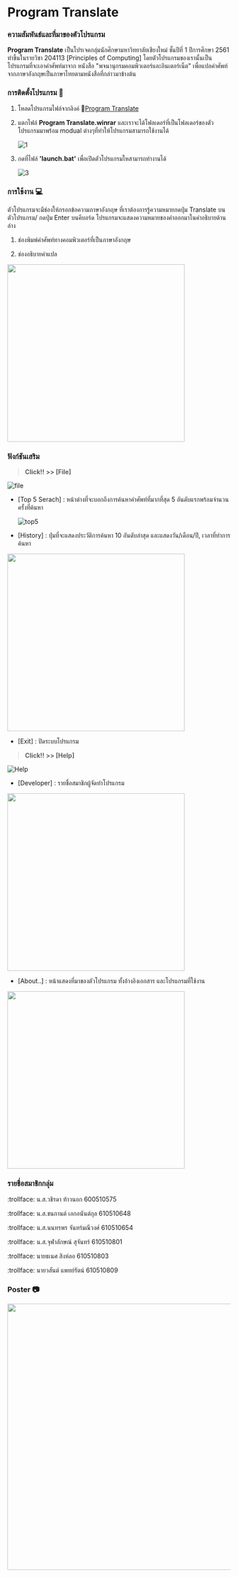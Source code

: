 # Program Translate




### ความสัมพันธ์และที่มาของตัวโปรแกรม
**Program Translate** เป็นโปรเจคกลุ่มนักศึกษามหาวิทยาลัยเชียงใหม่ ชั้นปีที่ 1 ปีการศึกษา 2561 ทำขึ้นในรายวิชา 204113 [Principles of Computing] โดยตัวโปรแกรมของเรานั้นเป็นโปรแกรมที่จะเอาคำศัพท์มาจาก หนังสือ "พจนานุกรมคอมพิวเตอร์และอินเตอร์เน็ต" เพื่อแปลคำศัพท์จากภาษาอังกฤษเป็นภาษาไทยตามหนังสือที่กล่าวมาข้างต้น

### การติดตั้งโปรแกรม :file_folder:
1. โหลดโปรแกรมไฟล์จากลิงค์ :link:[Program Translate](https://drive.google.com/file/d/1OiG_fLLs4WIyb1eVpexjgxlRPBmPcmqj/view?usp=sharing)
1. แตกไฟล์ **Program Translate.winrar** และเราจะได้โฟลเดอร์ที่เป็นโฟลเดอร์ของตัวโปรแกรมมาพร้อม modual ต่างๆที่ทำให้โปรแกรมสามารถใช้งานได้<p>
![1](https://user-images.githubusercontent.com/49282113/56789530-495a1180-682c-11e9-934b-046a22554980.png)<p>

1. กดที่ไฟล์ **'launch.bat'** เพื่อเปิดตัวโปรแกรมใหสามารถทำงานได้<p>
![3](https://user-images.githubusercontent.com/49282113/56789696-b372b680-682c-11e9-91af-43479965da93.png)


### การใช้งาน :computer:
ตัวโปรแกรมจะมีช่องให้กรอกข้อความภาษาอังกฤษ ที่เราต้องการรู้ความหมายกดปุ่ม Translate บนตัวโปรแกรม/ กดปุ่ม Enter บนคีบอร์ด โปรแกรมจะแสดงความหมายของคำออกมาในคำอธิบายด้านล่าง<p>
1. ช่องพิมพ์คำศัพท์ทางคอมพิวเตอร์ที่เป็นภาษาอังกฤษ<p>
1. ช่องอธิบายคำแปล<p>
<img src="https://user-images.githubusercontent.com/49282113/56789734-d3a27580-682c-11e9-8f09-e4790b78bbe9.png" width="400">

 


### ฟังก์ชันเสริม
> **Click!! >> [File]** 

![file](https://user-images.githubusercontent.com/49282113/56809034-1aa85f00-685d-11e9-80fa-9f74722c5759.png)

* [Top 5 Serach]  : หน้าต่างที่จะบอกถึงการค้นหาคำศัพท์ที่มากที่สุด 5 อันดับแรกพร้อมจำนวนครั้งที่ค้นหา <p>
![top5](https://user-images.githubusercontent.com/49282113/56809258-a621f000-685d-11e9-857d-26abb679b44f.png)

* [History]  : ปุ่มที่จะแสดงประวัติการค้นหา 10 อันดับล่าสุด และแสดงวัน/เดือน/ปี, เวลาที่ทำการค้นหา <p>
<img src="https://user-images.githubusercontent.com/49282113/56809647-8e973700-685e-11e9-94f8-09d55a5c6bca.png" width="400">

* [Exit] : ปิดระบบโปรแกรม
<p>
<p>
 
> **Click!! >> [Help]**

![Help](https://user-images.githubusercontent.com/49282113/56810387-6577a600-6860-11e9-96fc-c24579b1b505.png)

* [Developer] : รายชื่อสมาชิกผู้จัดทำโปรแกรม<p>
<img src="https://user-images.githubusercontent.com/49282113/56810159-c783db80-685f-11e9-9473-eacb09353460.png" width="400">

* [About..] : หน้าแสดงที่มาของตัวโปรแกรม ทั้งอ้างอิงเอกสาร และโปรแกรมที่ใช้งาน
<img src="https://user-images.githubusercontent.com/49282113/56810819-6ceb7f00-6861-11e9-92af-bdef70fbfc87.png" width="400">




### รายชื่อสมาชิกกลุ่ม
:trollface: น.ส.วชิรดา ท้าวนอก 600510575
<p>
:trollface: น.ส.ชนกานต์ เอกอนันต์กุล 610510648
<p>
:trollface: น.ส.นนทรพร จันทร์มณีวงศ์ 610510654
<p>
:trollface: น.ส.จุฬาลักษณ์ สุจันทร์ 610510801
<p>
:trollface: นายธเนศ สิงห์ลอ 610510803
<p>
:trollface: นายวสันต์ แพทย์รัตน์ 610510809


### Poster :camera:
<p align="center">
<img src="https://user-images.githubusercontent.com/49282113/56810899-9dcbb400-6861-11e9-92af-1bb7414554ec.png" width="600">

